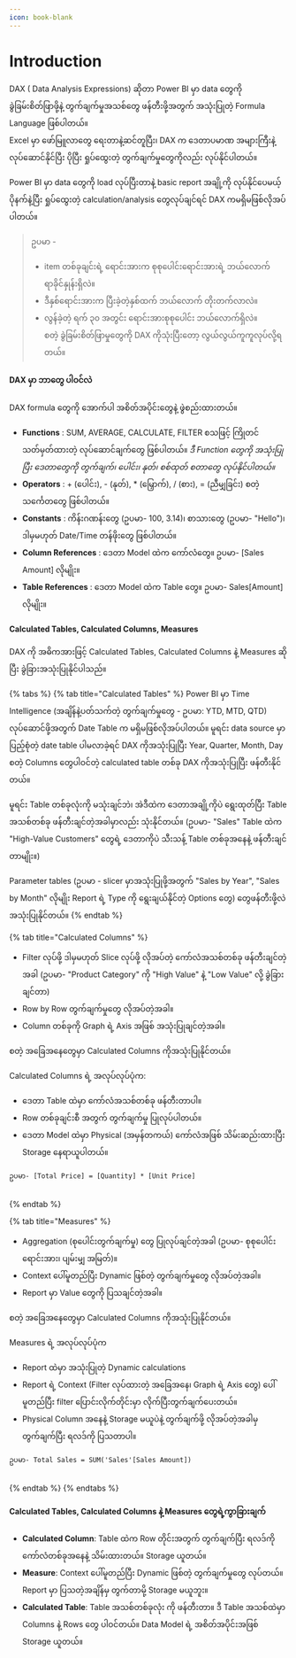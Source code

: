 ```yaml
---
icon: book-blank
---
```


# Introduction

DAX ( Data Analysis Expressions) ဆိုတာ Power BI မှာ data တွေကို ခွဲခြမ်းစိတ်ဖြာဖို့နဲ့ တွက်ချက်မှုအသစ်တွေ ဖန်တီးဖို့အတွက် အသုံးပြုတဲ့ Formula Language ဖြစ်ပါတယ်။
\
Excel မှာ ဖော်မြူလာတွေ ရေးတာနဲ့ဆင်တူပြီး၊ DAX က ဒေတာပမာဏ အများကြီးနဲ့ လုပ်ဆောင်နိုင်ပြီး ပိုပြီး ရှုပ်ထွေးတဲ့ တွက်ချက်မှုတွေကိုလည်း လုပ်နိုင်ပါတယ်။

Power BI မှာ data တွေကို load လုပ်ပြီးတာနဲ့ basic report အချို့ကို လုပ်နိုင်ပေမယ့် ပိုနက်နဲ့ပြီး ရှုပ်ထွေးတဲ့ calculation/analysis တွေလုပ်ချင်ရင် DAX ကမရှိမဖြစ်လိုအပ်ပါတယ်။

> ဥပမာ -&#x20;
>
> * item တစ်ခုချင်းရဲ့ ရောင်းအားက စုစုပေါင်းရောင်းအားရဲ့ ဘယ်လောက် ရာခိုင်နှုန်းရှိလဲ။
> * ဒီနှစ်ရောင်းအားက ပြီးခဲ့တဲ့နှစ်ထက် ဘယ်လောက် တိုးတက်လာလဲ။
> * လွန်ခဲ့တဲ့ ရက် ၃၀ အတွင်း ရောင်းအားစုစုပေါင်း ဘယ်လောက်ရှိလဲ။
>   \
>   စတဲ့ ခွဲခြမ်းစိတ်ဖြာမှုတွေကို DAX ကိုသုံးပြီးတော့ လွယ်လွယ်ကူကူလုပ်လို့ရတယ်။

#### DAX မှာ ဘာတွေ ပါဝင်လဲ

DAX formula တွေကို အောက်ပါ အစိတ်အပိုင်းတွေနဲ့ ဖွဲစည်းထားတယ်။

* **Functions** : SUM, AVERAGE, CALCULATE, FILTER စသဖြင့် ကြိုတင်သတ်မှတ်ထားတဲ့ လုပ်ဆောင်ချက်တွေ ဖြစ်ပါတယ်။ _ဒီ Function တွေကို အသုံးပြုပြီး ဒေတာတွေကို တွက်ချက်၊ ပေါင်း၊ နုတ်၊ စစ်ထုတ် စတာတွေ လုပ်နိုင်ပါတယ်။_&#x20;
* **Operators** : + (ပေါင်း), - (နုတ်), \* (မြှောက်), / (စား), = (ညီမျှခြင်း) စတဲ့ သင်္ကေတတွေ ဖြစ်ပါတယ်။
* **Constants** : ကိန်းဂဏန်းတွေ (ဥပမာ- 100, 3.14)၊ စာသားတွေ (ဥပမာ- "Hello")၊ ဒါမှမဟုတ် Date/Time တန်ဖိုးတွေ ဖြစ်ပါတယ်။
* **Column References** : ဒေတာ Model ထဲက ကော်လံတွေ။ ဥပမာ- \[Sales Amount] လိုမျိုး။
* **Table References** : ဒေတာ Model ထဲက Table တွေ။ ဥပမာ- Sales\[Amount] လိုမျိုး။

#### Calculated Tables, Calculated Columns, Measures

DAX ကို အဓိကအားဖြင့် Calculated Tables, Calculated Columns နဲ့ Measures ဆိုပြီး ခွဲခြားအသုံးပြုနိုင်ပါသည်။

{% tabs %}
{% tab title="Calculated Tables" %}
Power BI မှာ Time Intelligence (အချိန်နဲ့ပတ်သက်တဲ့ တွက်ချက်မှုတွေ - ဥပမာ: YTD, MTD, QTD) လုပ်ဆောင်ဖို့အတွက် Date Table က မရှိမဖြစ်လိုအပ်ပါတယ်။ မူရင်း data source မှာ ပြည့်စုံတဲ့ date table ပါမလာခဲ့ရင် DAX ကိုအသုံးပြုပြီး Year, Quarter, Month, Day စတဲ့ Columns တွေပါဝင်တဲ့ calculated table တစ်ခု DAX ကိုအသုံးပြုပြီး ဖန်တီးနိုင်တယ်။

မူရင်း Table တစ်ခုလုံးကို မသုံးချင်ဘဲ၊ အဲဒီထဲက ဒေတာအချို့ကိုပဲ ရွေးထုတ်ပြီး Table အသစ်တစ်ခု ဖန်တီးချင်တဲ့အခါမှာလည်း သုံးနိုင်တယ်။ (ဥပမာ- "Sales" Table ထဲက "High-Value Customers" တွေရဲ့ ဒေတာကိုပဲ သီးသန့် Table တစ်ခုအနေနဲ့ ဖန်တီးချင်တာမျိုး။)

Parameter tables (ဥပမာ - slicer မှာအသုံးပြုဖို့အတွက် "Sales by Year", "Sales by Month" လိုမျိုး Report ရဲ့ Type ကို ရွေးချယ်နိုင်တဲ့ Options တွေ) တွေဖန်တီးဖို့လဲ အသုံးပြုနိုင်တယ်။
{% endtab %}

{% tab title="Calculated Columns" %}
* Filter လုပ်ဖို့ ဒါမှမဟုတ် Slice လုပ်ဖို့ လိုအပ်တဲ့ ကော်လံအသစ်တစ်ခု ဖန်တီးချင်တဲ့အခါ (ဥပမာ- "Product Category" ကို "High Value" နဲ့ "Low Value" လို့ ခွဲခြားချင်တာ)
* Row by Row တွက်ချက်မှုတွေ လိုအပ်တဲ့အခါ။
* Column တစ်ခုကို Graph ရဲ့ Axis အဖြစ် အသုံးပြုချင်တဲ့အခါ။

စတဲ့ အခြေအနေတွေမှာ Calculated Columns ကိုအသုံးပြုနိုင်တယ်။

Calculated Columns ရဲ့ အလုပ်လုပ်ပုံက:

*
  ဒေတာ Table ထဲမှာ ကော်လံအသစ်တစ်ခု ဖန်တီးတာပါ။
* Row တစ်ခုချင်းစီ အတွက် တွက်ချက်မှု ပြုလုပ်ပါတယ်။
* ဒေတာ Model ထဲမှာ Physical (အမှန်တကယ်) ကော်လံအဖြစ် သိမ်းဆည်းထားပြီး Storage နေရာယူပါတယ်။

```
ဥပမာ- [Total Price] = [Quantity] * [Unit Price]
```

<figure><img src=".gitbook/assets/image.png" alt=""><figcaption></figcaption></figure>
{% endtab %}

{% tab title="Measures" %}
* Aggregation (စုပေါင်းတွက်ချက်မှု) တွေ ပြုလုပ်ချင်တဲ့အခါ (ဥပမာ- စုစုပေါင်း ရောင်းအား၊ ပျမ်းမျှ အမြတ်)။
* Context ပေါ်မူတည်ပြီး Dynamic ဖြစ်တဲ့ တွက်ချက်မှုတွေ လိုအပ်တဲ့အခါ။
* Report မှာ Value တွေကို ပြသချင်တဲ့အခါ။

စတဲ့ အခြေအနေတွေမှာ Calculated Columns ကိုအသုံးပြုနိုင်တယ်။

Measures ရဲ့ အလုပ်လုပ်ပုံက

*
  Report ထဲမှာ အသုံးပြုတဲ့ Dynamic calculations
* Report ရဲ့ Context (Filter လုပ်ထားတဲ့ အခြေအနေ၊ Graph ရဲ့ Axis တွေ) ပေါ်မူတည်ပြီး filter ပြောင်းလိုက်တိုင်းမှာ လိုက်ပြီးတွက်ချက်ပေးတယ်။
* Physical Column အနေနဲ့ Storage မယူပဲနဲ့ တွက်ချက်ဖို့ လိုအပ်တဲ့အခါမှ တွက်ချက်ပြီး ရလဒ်ကို ပြသတာပါ။

```
ဥပမာ- Total Sales = SUM('Sales'[Sales Amount])
```

<figure><img src=".gitbook/assets/image (1).png" alt=""><figcaption></figcaption></figure>


{% endtab %}
{% endtabs %}

#### Calculated Tables, Calculated Columns နဲ့ Measures‌ တွေရဲ့ကွာခြားချက်

*
  **Calculated Column**: Table ထဲက Row တိုင်းအတွက် တွက်ချက်ပြီး ရလဒ်ကို ကော်လံတစ်ခုအနေနဲ့ သိမ်းထားတယ်။ Storage ယူတယ်။
* **Measure**: Context ပေါ်မူတည်ပြီး Dynamic ဖြစ်တဲ့ တွက်ချက်မှုတွေ လုပ်တယ်။ Report မှာ ပြသတဲ့အချိန်မှ တွက်တာမို့ Storage မယူဘူး။
* **Calculated Table**: Table အသစ်တစ်ခုလုံး ကို ဖန်တီးတာ။ ဒီ Table အသစ်ထဲမှာ Columns နဲ့ Rows တွေ ပါဝင်တယ်။ Data Model ရဲ့ အစိတ်အပိုင်းအဖြစ် Storage ယူတယ်။
